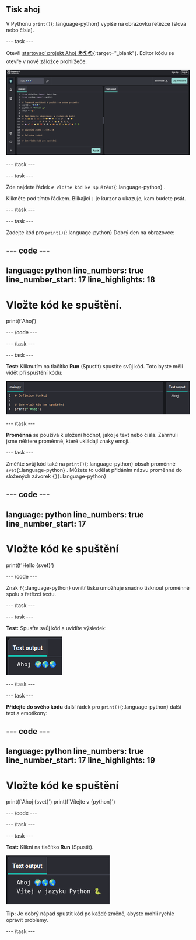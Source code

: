 ## Tisk ahoj

V Pythonu `print()`{:.language-python} vypíše na obrazovku řetězce (slova nebo čísla).

--- task ---

Otevři [startovací projekt Ahoj 🌍🌎🌏](https://editor.raspberrypi.org/cs-CZ/projects/hello-world-starter){:target="_blank"}. Editor kódu se otevře v nové záložce prohlížeče.

![Editor kódu se spouštěcím kódem projektu vlevo v oblasti kódu. Vpravo je prázdná výstupní oblast.](images/starter_project.png)

--- /task ---

--- task ---

Zde najdete řádek `# Vložte kód ke spuštění`{:.language-python} .

Klikněte pod tímto řádkem. Blikající `|` je kurzor a ukazuje, kam budete psát.

--- /task ---

--- task ---

Zadejte kód pro `print()`{:.language-python} Dobrý den na obrazovce:

--- code ---
---
language: python
line_numbers: true
line_number_start: 17
line_highlights: 18
---
# Vložte kód ke spuštění.
print(f'Ahoj')

--- /code ---

--- /task ---

--- task ---

**Test:** Kliknutím na tlačítko **Run** (Spustit) spustíte svůj kód. Toto byste měli vidět při spuštění kódu:

![Zvýrazněná ikona spuštění v náhledu kódu stránky Nakresli si anime. ](images/run_hello.png)

--- /task ---

**Proměnná** se používá k uložení hodnot, jako je text nebo čísla. Zahrnuli jsme některé proměnné, které ukládají znaky emoji.

--- task ---

Změňte svůj kód také na `print()`{:.language-python} obsah proměnné `svet`{:.language-python} . Můžete to udělat přidáním názvu proměnné do složených závorek `{}`{:.language-python}


--- code ---
---
language: python
line_numbers: true
line_number_start: 17
---
# Vložte kód ke spuštění
print(f'Hello {svet}')

--- /code --- 

Znak `f`{:.language-python} uvnitř tisku umožňuje snadno tisknout proměnné spolu s řetězci textu.

--- /task ---

--- task ---

**Test:** Spusťte svůj kód a uvidíte výsledek:

![Aktualizovaný řádek kódu v oblasti kódu se slovem „Ahoj“ následovaným třemi světovými emotikony zobrazenými ve výstupní oblasti.](images/run_hello_world.png)

--- /task ---

--- task ---

**Přidejte do svého kódu** další řádek pro `print()`{:.language-python} další text a emotikony:

--- code ---
---
language: python
line_numbers: true
line_number_start: 17
line_highlights: 19
---
# Vložte kód ke spuštění
print(f'Ahoj {svet}')
print(f'Vítejte v {python}')

--- /code ---

--- /task ---

--- task ---

**Test:** Klikni na tlačítko **Run** (Spustit).

![Dodatečný řádek kódu v editoru kódu se slovem „Ahoj“ následovaným třemi světovými emotikony a slovy „Vítejte“ následovaným hadem emodži a klávesnicí zobrazenou ve výstupní oblasti.](images/run_multiple.png)

**Tip:** Je dobrý nápad spustit kód po každé změně, abyste mohli rychle opravit problémy.


--- /task ---


